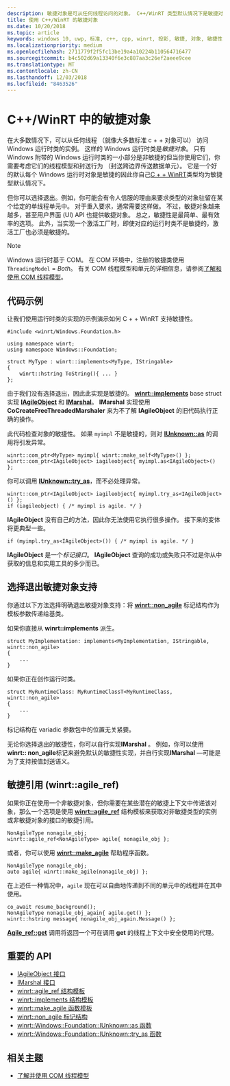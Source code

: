 ```yaml
---
description: 敏捷对象是可从任何线程访问的对象。 C++/WinRT 类型默认情况下是敏捷对象，但你可以选择退出。
title: 使用 C++/WinRT 的敏捷对象
ms.date: 10/20/2018
ms.topic: article
keywords: windows 10, uwp, 标准, c++, cpp, winrt, 投影, 敏捷, 对象, 敏捷性, IAgileObject
ms.localizationpriority: medium
ms.openlocfilehash: 2711779f2f5fc13be19a4a10224b110564716477
ms.sourcegitcommit: b4c502d69a13340f6e3c887aa3c26ef2aeee9cee
ms.translationtype: MT
ms.contentlocale: zh-CN
ms.lasthandoff: 12/03/2018
ms.locfileid: "8463526"
---
```

# <a name="agile-objects-in-cwinrt"></a>C++/WinRT 中的敏捷对象

在大多数情况下，可以从任何线程 （就像大多数标准 c + + 对象可以） 访问 Windows 运行时类的实例。 这样的 Windows 运行时类是*敏捷对象*。 只有 Windows 附带的 Windows 运行时类的一小部分是非敏捷的但当你使用它们，你需要考虑它们的线程模型和封送行为 （封送跨边界传送数据单元）。 它是一个好的默认每个 Windows 运行时对象是敏捷的因此你自己[C + + WinRT](/windows/uwp/cpp-and-winrt-apis/intro-to-using-cpp-with-winrt)类型均为敏捷型默认情况下。

但你可以选择退出。例如，你可能会有令人信服的理由来要求类型的对象驻留在某个给定的单线程单元中。 对于重入要求，通常需要这样做。 不过，敏捷对象越来越多，甚至用户界面 (UI) API 也提供敏捷对象。 总之，敏捷性是最简单、最有效率的选项。 此外，当实现一个激活工厂时，即使对应的运行时类不是敏捷的，激活工厂也必须是敏捷的。

> [!NOTE]
> Windows 运行时基于 COM。 在 COM 环境中，注册的敏捷类使用 `ThreadingModel` = *Both*。 有关 COM 线程模型和单元的详细信息，请参阅[了解和使用 COM 线程模型](https://msdn.microsoft.com/library/ms809971)。

## <a name="code-examples"></a>代码示例

让我们使用运行时类的实现的示例演示如何 C + + WinRT 支持敏捷性。

```cppwinrt
#include <winrt/Windows.Foundation.h>

using namespace winrt;
using namespace Windows::Foundation;

struct MyType : winrt::implements<MyType, IStringable>
{
    winrt::hstring ToString(){ ... }
};
```

由于我们没有选择退出，因此此实现是敏捷的。 [**winrt::implements**](/uwp/cpp-ref-for-winrt/implements) base struct 实现 [**IAgileObject**](https://msdn.microsoft.com/library/windows/desktop/hh802476) 和 [**IMarshal**](/windows/desktop/api/objidl/nn-objidl-imarshal)。 **IMarshal** 实现使用 **CoCreateFreeThreadedMarshaler** 来为不了解 **IAgileObject** 的旧代码执行正确的操作。

此代码检查对象的敏捷性。 如果 `myimpl` 不是敏捷的，则对 [**IUnknown::as**](/uwp/cpp-ref-for-winrt/windows-foundation-iunknown#iunknownas-function) 的调用将引发异常。

```cppwinrt
winrt::com_ptr<MyType> myimpl{ winrt::make_self<MyType>() };
winrt::com_ptr<IAgileObject> iagileobject{ myimpl.as<IAgileObject>() };
```

你可以调用 [**IUnknown::try_as**](/uwp/cpp-ref-for-winrt/windows-foundation-iunknown#iunknowntryas-function)，而不必处理异常。

```cppwinrt
winrt::com_ptr<IAgileObject> iagileobject{ myimpl.try_as<IAgileObject>() };
if (iagileobject) { /* myimpl is agile. */ }
```

**IAgileObject** 没有自己的方法，因此你无法使用它执行很多操作。 接下来的变体将更典型一些。

```cppwinrt
if (myimpl.try_as<IAgileObject>()) { /* myimpl is agile. */ }
```

**IAgileObject** 是一个*标记接口*。 **IAgileObject** 查询的成功或失败只不过是你从中获取的信息和实用工具的多少而已。

## <a name="opting-out-of-agile-object-support"></a>选择退出敏捷对象支持

你通过以下方法选择明确退出敏捷对象支持：将 [**winrt::non_agile**](/uwp/cpp-ref-for-winrt/non_agile) 标记结构作为模板参数传递给基类。

如果你直接从 **winrt::implements** 派生。

```cppwinrt
struct MyImplementation: implements<MyImplementation, IStringable, winrt::non_agile>
{
    ...
}
```

如果你正在创作运行时类。

```cppwinrt
struct MyRuntimeClass: MyRuntimeClassT<MyRuntimeClass, winrt::non_agile>
{
    ...
}
```

标记结构在 variadic 参数包中的位置无关紧要。

无论你选择退出的敏捷性，你可以自行实现**IMarshal** 。 例如，你可以使用**winrt:: non_agile**标记来避免默认的敏捷性实现，并自行实现**IMarshal** &mdash;可能是为了支持按值封送语义。

## <a name="agile-references-winrtagileref"></a>敏捷引用 (winrt::agile_ref)

如果你正在使用一个非敏捷对象，但你需要在某些潜在的敏捷上下文中传递该对象，那么一个选项是使用 [**winrt::agile_ref**](/uwp/cpp-ref-for-winrt/agile-ref) 结构模板来获取对非敏捷类型的实例或非敏捷对象的接口的敏捷引用。

```cppwinrt
NonAgileType nonagile_obj;
winrt::agile_ref<NonAgileType> agile{ nonagile_obj };
```

或者，你可以使用 [**winrt::make_agile**](/uwp/cpp-ref-for-winrt/make-agile) 帮助程序函数。

```cppwinrt
NonAgileType nonagile_obj;
auto agile{ winrt::make_agile(nonagile_obj) };
```

在上述任一种情况中，`agile` 现在可以自由地传递到不同的单元中的线程并在其中使用。

```cppwinrt
co_await resume_background();
NonAgileType nonagile_obj_again{ agile.get() };
winrt::hstring message{ nonagile_obj_again.Message() };
```

[**Agile_ref::get**](/uwp/cpp-ref-for-winrt/agile-ref#agilerefget-function) 调用将返回一个可在调用 **get** 的线程上下文中安全使用的代理。

## <a name="important-apis"></a>重要的 API

* [IAgileObject 接口](https://msdn.microsoft.com/library/windows/desktop/hh802476)
* [IMarshal 接口](https://docs.microsoft.com/previous-versions/windows/embedded/ms887993)
* [winrt::agile_ref 结构模板](/uwp/cpp-ref-for-winrt/agile-ref)
* [winrt::implements 结构模板](/uwp/cpp-ref-for-winrt/implements)
* [winrt::make_agile 函数模板](/uwp/cpp-ref-for-winrt/make-agile)
* [winrt::non_agile 标记结构](/uwp/cpp-ref-for-winrt/non_agile)
* [winrt::Windows::Foundation::IUnknown::as 函数](/uwp/cpp-ref-for-winrt/windows-foundation-iunknown#iunknownas-function)
* [winrt::Windows::Foundation::IUnknown::try_as 函数](/uwp/cpp-ref-for-winrt/windows-foundation-iunknown#iunknowntryas-function)

## <a name="related-topics"></a>相关主题

* [了解并使用 COM 线程模型](https://msdn.microsoft.com/library/ms809971)
